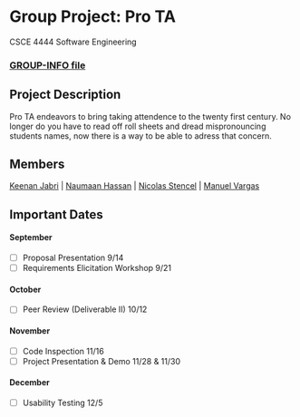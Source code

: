 # Group Project: Pro TA
CSCE 4444 Software Engineering 
### [GROUP-INFO file](https://github.com/ManuelVargas1251/CSCE-4444-Group-Project/blob/master/GROUP-INFO.md)

## Project Description
Pro TA endeavors to bring taking attendence to the twenty first century. No longer do you have to read 
off roll sheets and dread mispronouncing students names, now there is a way to be able to adress that concern. 

## Members
 [Keenan Jabri](#) | [Naumaan Hassan](#) | [Nicolas Stencel](#) | [Manuel Vargas](#)


## Important Dates
#### September
- [ ] Proposal Presentation 9/14
- [ ] Requirements Elicitation Workshop 9/21

#### October
- [ ] Peer Review (Deliverable II) 10/12

#### November
- [ ] Code Inspection 11/16
- [ ] Project Presentation & Demo 11/28 & 11/30

#### December
- [ ] Usability Testing 12/5

